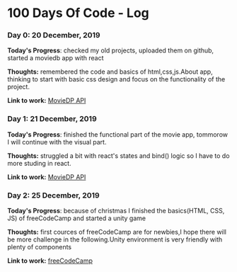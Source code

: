 # 100 Days Of Code - Log

### Day 0: 20 December, 2019


**Today's Progress**: checked my old projects, uploaded them on github, started a moviedb app with react

**Thoughts:** remembered the code and basics of html,css,js.About app, thinking to start with basic css design and focus on the functionality of the project.

**Link to work:** [MovieDP API](https://developers.themoviedb.org/3/search/search-movies)

### Day 1: 21 December, 2019


**Today's Progress**: finished the functional part of the movie app, tommorow I will continue with the visual part.

**Thoughts:** struggled a bit with react's states and bind() logic so I have to do more studing in react.


**Link to work:** [MovieDP API](https://developers.themoviedb.org/3/search/search-movies)

### Day 2: 25 December, 2019


**Today's Progress**: because of christmas I finished the basics(HTML, CSS, JS) of freeCodeCamp and started a unity game

**Thoughts:** first cources of freeCodeCamp are for newbies,I hope there will be more challenge in the following.Unity environment is very friendly with plenty of components


**Link to work:** [freeCodeCamp](https://www.freecodecamp.org/)



